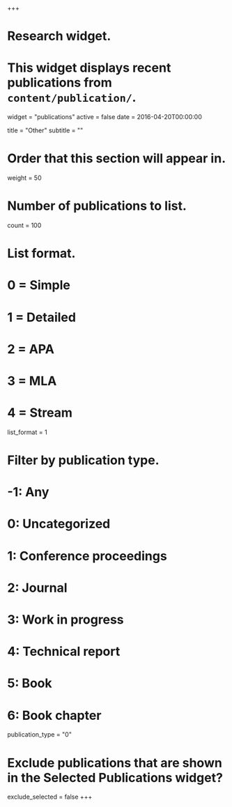 +++
# Research widget.
# This widget displays recent publications from `content/publication/`.
widget = "publications"
active = false
date = 2016-04-20T00:00:00

title = "Other"
subtitle = ""

# Order that this section will appear in.
weight = 50

# Number of publications to list.
count = 100

# List format.
#   0 = Simple
#   1 = Detailed
#   2 = APA
#   3 = MLA
#   4 = Stream
list_format = 1

# Filter by publication type.
# -1: Any
#  0: Uncategorized
#  1: Conference proceedings
#  2: Journal
#  3: Work in progress
#  4: Technical report
#  5: Book
#  6: Book chapter
publication_type = "0"

# Exclude publications that are shown in the Selected Publications widget?
exclude_selected = false
+++
